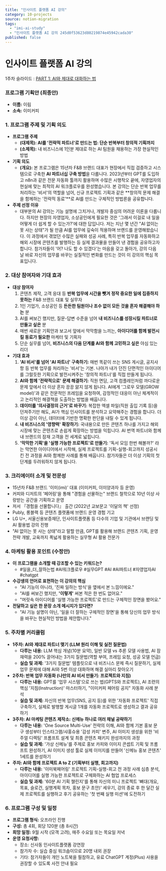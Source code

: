 ```yaml
---
title: "인사이트 플랫폼 AI 강의"
category: 10-projects
source: notion-migration
tags:
  - "imi-ai-study"
  - "인사이트 플랫폼 AI 강의 245d0f53623d80219874e45942cada30"
published: false
---
```


# 인사이트 플랫폼 AI 강의

[](%EC%9D%B8%EC%82%AC%EC%9D%B4%ED%8A%B8%20%ED%94%8C%EB%9E%AB%ED%8F%BC%20AI%20%EA%B0%95%EC%9D%98/%EC%A0%9C%EB%AA%A9%20%EC%97%86%EC%9D%8C%20263d0f53623d806cb38df695ebcaabc1.md)

1주차 슬라이드 : [PART 1: AI와 제대로 대화하는 법](https://flo.host/ndlLKJ-/)

### 프로그램 기획안 (최종안)

* **이름:** 이림
* **소속:** 이미커피

### 1. 프로그램 주제 및 기획 의도

* **프로그램 주제**
  * **(대제목): AI를 '전략적 파트너'로 만드는 법: 단순 반복부터 창의적 기획까지**
  * **(소제목):** 내 비즈니스에 1인분 제대로 하는 AI 팀원을 채용하는 가장 현실적인 방법
* **기획 의도**
  * **(개요):** 본 프로그램은 15년차 F\&B 브랜드 대표가 현장에서 직접 검증하고 시스템으로 구축한 **AI 파트너십 구축 방법**을 다룹니다. 2023년부터 GPT를 도입하고 n8n과 같은 전문 자동화 툴까지 활용하며 수많은 시행착오 끝에, 자영업자의 현실에 맞는 최적의 AI 워크플로우를 완성했습니다. 본 강의는 단순 반복 업무를 처리하는 '비서'의 역할을 넘어, 신규 프로젝트 기획과 같은 \*\*창의적 문제 해결을 함께하는 '전략적 동료'\*\*로 AI를 만드는 구체적인 방법론을 공유합니다.
* **주제 선정 이유**
  * 대부분의 AI 강의는 기능 설명에 그치거나, 개발자 중심의 어려운 이론을 다룹니다. 하지만 현장의 자영업자, 소상공인에게 필요한 것은 '그래서 이걸로 내 일을 어떻게 더 쉽게 할 수 있는가?'에 대한 답입니다. 저는 지난 몇 년간 "AI 없이는 못 사는 상태"가 될 만큼 AI를 업무에 깊숙이 적용하며 브랜드를 운영해왔습니다. 이 과정에서 겪었던 수많은 실패와 성공 사례, 특히 반복 업무를 자동화하고 해외 시장에 콘텐츠를 발행하는 등 실제 결과물을 만들어 낸 경험을 공유하고자 합니다. 참가자들이 '어? 나도 할 수 있겠다'는 마음을 갖고 돌아가, 강의 다음 날 바로 자신의 업무를 바꾸는 실질적인 변화를 만드는 것이 이 강의의 핵심 목표입니다.

### 2. 대상 참여자와 기대 효과

* **대상 참여자**
  1. 콘텐츠 제작, 고객 응대 등 **반복 업무에 시간을 뺏겨 정작 중요한 일에 집중하지 못하는** F\&B 브랜드 대표 및 실무자
  2. 1인 기업가, 소상공인 등 **든든한 팀원이나 조수 없이 모든 것을 혼자 해결해야 하는** 분
  3. AI를 써보긴 했지만, 질문-답변 수준을 넘어 **내 비즈니스를 성장시킬 파트너로 만들고 싶은** 분
  4. 매번 새로운 기획안과 보고서 앞에서 막막함을 느끼는, **아이디어를 함께 발전시킬 동료가 필요한** 마케터 및 기획자
  5. 단순 실무를 넘어, **비즈니스의 다음 단계를 AI와 함께 고민하고 싶은** 야심 있는 리더
* **기대 효과**
  1. **'AI 비서'를 넘어 'AI 파트너' 구축하기:** 매번 똑같이 쓰는 SNS 게시글, 공지사항 등 반복 업무를 처리하는 '비서'는 기본. 나아가 내가 던진 단편적인 아이디어를 그럴듯한 기획으로 발전시켜주는 '창의적 파트너'를 직접 만들게 됩니다.
  2. **AI와 함께 '전략적으로' 문제 해결하기:** 직원 면담, 고객 컴플레인처럼 까다로운 문제 앞에서 더 이상 혼자 끙끙 앓지 않게 됩니다. AI에게 '그로우 모델(GROW model)'과 같은 전문적인 프레임을 요청하여, 감정적인 대응이 아닌 체계적이고 논리적인 해결책을 도출하는 방법을 배웁니다.
  3. **데이터를 '의사결정의 근거'로 바꾸기:** 복잡한 엑셀 파일(직원 출입 기록 등)을 던져주기만 해도, AI가 핵심 인사이트를 분석하고 요약해주는 경험을 합니다. 더 이상 감이 아닌, 데이터에 기반한 명확한 판단을 내릴 수 있게 됩니다.
  4. **내 비즈니스의 '영향력' 확장하기:** 국내용으로 만든 콘텐츠 하나를 가지고 해외 시장에 맞는 콘텐츠로 손쉽게 확장하는 방법을 익힙니다. AI 번역 파트너와 함께 내 브랜드의 잠재 고객을 전 세계로 넓힙니다.
  5. **'막막한 기획'을 '실행 가능한 프로젝트'로 만들기:** '독서 모임 한번 해볼까?' 라는 막연한 아이디어에서 시작해, 실제 프로젝트를 기획-실행-회고까지 성공시킨 전 과정을 AI와 함께한 사례를 통해 배웁니다. 참가자들은 더 이상 기획의 첫 단계를 두려워하지 않게 됩니다.

### 3. 크리에이터 소개 및 전문성

* 15년차 F\&B 브랜드 '이미(imi)' 대표 (이미커피, 이미양과자 등 운영)
* 커피와 디저트의 '페어링'을 통해 "경험을 선물하는" 브랜드 철학으로 10년 이상 사랑받는 공간을 기획하고 운영
* 저서 『경험을 선물합니다』 출간 (2022년 교보문고 '이달의 책' 선정)
* Publy, 롱블랙 등 콘텐츠 플랫폼에 브랜드 운영 경험 기고
* LG U+, 서울신용보증재단, 인사이트플랫폼 등 다수의 기업 및 기관에서 브랜딩 및 AI 활용법 강의 진행
* "AI 없이는 못 사는 상태"라고 말할 만큼, GPT를 활용해 브랜드 콘텐츠 기획, 운영 전략 개발, 교육까지 폭넓게 활용하는 실무형 AI 활용 전문가

### 4. 마케팅 활용 포인트 (수정안)

* **이 프로그램을 소개할 때 강조할 수 있는 키워드는?**
  * \#일을\_더\_잘하는법 #AI워크플로우 #실무GPT #AI #AI파트너 #자영업자AI #chatgpt
* **수강생의 언어로 표현하는 이 강의의 핵심**
  * "AI 기능이 아니라, '진짜 일하는 방식'을 옆에서 본 느낌이에요."
  * "AI를 써보긴 했지만, **'이렇게'** 써본 적은 한 번도 없어요."
  * "머릿속 아이디어를 '실행 가능한 프로젝트'로 만드는 구체적인 장면을 봤어요."
* **전달하고 싶은 한 문장 소개 메시지가 있다면?**
  * "AI 기능 설명이 아닌, '일을 더 잘하는 구체적인 장면'을 통해 당신의 업무 방식을 바꾸는 현실적인 방법을 제안합니다."

### 5. 주차별 커리큘럼

* **1주차: AI와 제대로 파트너 맺기 (LLM 원리 이해 및 실전 질문법)**
  * **다루는 내용:** LLM 핵심 개념(10분 요약), 일반 모델 vs 추론 모델 사용법, AI 잠재력을 200% 끌어내는 3가지 질문법(역할 부여, 프레임 요청, 성공 모델 언급)
  * **실습 및 과제:** '3가지 질문법' 템플릿으로 내 비즈니스 문제 즉시 질문하기, 실제 업무 문제에 대해 AI와 5번 이상 대화하며 해결 실마리 찾아오기
* **2주차: 반복 업무 자동화 (나만의 AI 비서 만들기: 프로젝트와 지침)**
  * **다루는 내용:** GPT를 '업무 시스템'으로 쓰는 법(GPTS와 프로젝트), AI 조련의 핵심 '지침(Instruction)' 마스터하기, "이미커피 페어링 공지" 자동화 사례 분석
  * **실습 및 과제:** 자신의 반복 업무(SNS, 공지 등)를 위한 '자동화 프로젝트' 직접 구축하기, 실제로 발행할 게시글 1개를 자동화 프로젝트로 생성하고 결과 공유하기
* **3주차: AI 마케팅 콘텐츠 제작소: 신메뉴 하나로 여러 채널 공략하기**
  * **다루는 내용:** 'One Source Multi-Use' 전략의 이해, AI와 함께 기본 홍보 문구 생성부터 인스타그램/샤홍슈용 '감성 카피' 변주, AI 이미지 생성을 위한 '비주얼 디렉팅' 프롬프트 설계 및 최종 콘텐츠 패키지 완성까지의 과정
  * **실습 및 과제:** '가상 신메뉴'를 주제로 홍보 카피와 이미지 콘셉트 기획 및 프롬프트 완성하기, AI 이미지 생성 툴로 실제 이미지를 만들어 '신메뉴 홍보 콘텐츠' 1세트를 완성하기
* **주차: AI와 함께 프로젝트 A to Z (기획부터 실행, 회고까지)**
  * **다루는 내용:** '이미북페어링' 프로젝트 기획-실행-회고 전 과정 사례 심층 분석, 아이디어를 실행 가능한 프로젝트로 구체화하는 AI 협업 프로세스
  * **실습 및 과제:** '60분 AI 기획 챌린지'를 통해 자신의 미니 프로젝트 '뼈대(개요, 목표, 슬로건, 실행계획 목차, 홍보 문구 초안)' 세우기, 강의 종료 후 한 달간 실제 프로젝트를 실행하고 후기 공유하는 '첫 번째 실행 미션'에 도전하기

### 6. 프로그램 구성 및 일정

* **프로그램 형식:** 오프라인 진행
* **구성:** 총 4회, 회당 120분 (총 8시간)
* **희망 일정:** 9월 시작 (모객 고려), 매주 수요일 또는 목요일 저녁
* **운영 요청사항:**
  * 장소: 신사동 인사이트플랫폼 강연장
  * 참가자 수: 실습 중심 워크숍이므로 20명 내외 권장
  * 기타: 참가자들이 개인 노트북을 필참하고, 유료 ChatGPT 계정(Plus) 사용을 권장할 수 있도록 사전 안내 필요
